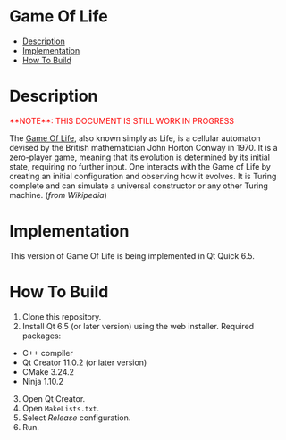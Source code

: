 <!-- omit in toc -->
# Game Of Life

- [Description](#description)
- [Implementation](#implementation)
- [How To Build](#how-to-build)


# Description


<p style="color:red;">**NOTE**: THIS DOCUMENT IS STILL WORK IN PROGRESS</p>

The [Game Of Life](https://en.wikipedia.org/wiki/Conway%27s_Game_of_Life), also known simply as Life, is a cellular automaton devised by the British mathematician John Horton Conway in 1970. It is a zero-player game, meaning that its evolution is determined by its initial state, requiring no further input. One interacts with the Game of Life by creating an initial configuration and observing how it evolves. It is Turing complete and can simulate a universal constructor or any other Turing machine. (*from Wikipedia*)


# Implementation

This version of Game Of Life is being implemented in Qt Quick 6.5.


# How To Build

1. Clone this repository.
2. Install Qt 6.5 (or later version) using the web installer. Required packages:
  - C++ compiler
  - Qt Creator 11.0.2 (or later version)
  - CMake 3.24.2
  - Ninja 1.10.2
3. Open Qt Creator.
4. Open `MakeLists.txt`.
5. Select *Release* configuration.
6. Run.